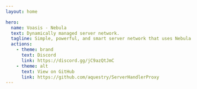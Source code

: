 ```yaml
---
layout: home

hero:
  name: Voasis - Nebula
  text: Dynamically managed server network.
  tagline: Simple, powerful, and smart server network that uses Nebula.
  actions:
    - theme: brand
      text: Discord
      link: https://discord.gg/jC9azQtJmC
    - theme: alt
      text: View on GitHub
      link: https://github.com/aquestry/ServerHandlerProxy
---
```

